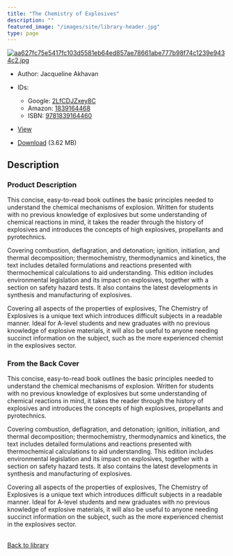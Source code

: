 ```yaml
---
title: "The Chemistry of Explosives"
description: ""
featured_image: "/images/site/library-header.jpg"
type: page
---
```


<a href="https://drive.google.com/file/d/1sdIHHHAl0Lfr-Ajc9-UDU_QFZhto7aAA/view" target="_blank">![aa627fc75e5417fc103d5581eb64ed857ae78661abe777b98f74c1239e9434c2.jpg](/images/library/aa627fc75e5417fc103d5581eb64ed857ae78661abe777b98f74c1239e9434c2.jpg)</a>
* Author: Jacqueline Akhavan
* IDs:
  * Google: <a href="https://books.google.com/books?id=2LfCDJZxey8C" target="_blank">2LfCDJZxey8C</a>
  * Amazon: <a href="https://www.amazon.com/dp/1839164468" target="_blank">1839164468</a>
  * ISBN: <a href="https://www.worldcat.org/isbn/9781839164460" target="_blank">9781839164460</a>
* <a href="https://drive.google.com/file/d/1sdIHHHAl0Lfr-Ajc9-UDU_QFZhto7aAA/view" target="_blank">View</a>

* [Download](https://drive.google.com/uc?export=download&id=1sdIHHHAl0Lfr-Ajc9-UDU_QFZhto7aAA) (3.62 MB)

## Description<div>
<h3>Product Description</h3>
<p>This concise, easy-to-read book outlines the basic principles needed to understand the chemical mechanisms of explosion. Written for students with no previous knowledge of explosives but some understanding of chemical reactions in mind, it takes the reader through the history of explosives and introduces the concepts of high explosives, propellants and pyrotechnics. </p>
<p>Covering combustion, deflagration, and detonation; ignition, initiation, and thermal decomposition; thermochemistry, thermodynamics and kinetics, the text includes detailed formulations and reactions presented with thermochemical calculations to aid understanding. This edition includes environmental legislation and its impact on explosives, together with a section on safety hazard tests. It also contains the latest developments in synthesis and manufacturing of explosives. </p>
<p>Covering all aspects of the properties of explosives, The Chemistry of Explosives is a unique text which introduces difficult subjects in a readable manner. Ideal for A-level students and new graduates with no previous knowledge of explosive materials, it will also be useful to anyone needing succinct information on the subject, such as the more experienced chemist in the explosives sector.</p>
<h3>From the Back Cover</h3>
<p>This concise, easy-to-read book outlines the basic principles needed to understand the chemical mechanisms of explosion. Written for students with no previous knowledge of explosives but some understanding of chemical reactions in mind, it takes the reader through the history of explosives and introduces the concepts of high explosives, propellants and pyrotechnics. </p>
<p>Covering combustion, deflagration, and detonation; ignition, initiation, and thermal decomposition; thermochemistry, thermodynamics and kinetics, the text includes detailed formulations and reactions presented with thermochemical calculations to aid understanding. This edition includes environmental legislation and its impact on explosives, together with a section on safety hazard tests. It also contains the latest developments in synthesis and manufacturing of explosives. </p>
<p>Covering all aspects of the properties of explosives, The Chemistry of Explosives is a unique text which introduces difficult subjects in a readable manner. Ideal for A-level students and new graduates with no previous knowledge of explosive materials, it will also be useful to anyone needing succinct information on the subject, such as the more experienced chemist in the explosives sector.</p></div>

<br />[Back to library](/library/)
